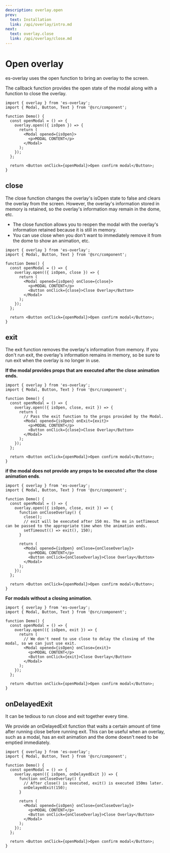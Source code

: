 ```yaml
---
description: overlay.open
prev:
  text: Installation
  link: /api/overlay/intro.md
next:
  text: overlay.close
  link: /api/overlay/close.md
---
```


# Open overlay

es-overlay uses the open function to bring an overlay to the screen.

The callback function provides the open state of the modal along with a function to close the overlay.

```tsx
import { overlay } from 'es-overlay';
import { Modal, Button, Text } from '@src/component';

function Demo() {
  const openModal = () => {
    overlay.open(({ isOpen }) => {
      return (
        <Modal opened={isOpen}>
          <p>MODAL CONTENT</p>
        </Modal>
      );
    });
  };

  return <Button onClick={openModal}>Open confirm modal</Button>;
}
```

## close

The close function changes the overlay's isOpen state to false and clears the overlay from the screen. However, the overlay's information stored in memory is retained, so the overlay's information may remain in the dome, etc.

- The close function allows you to reopen the modal with the overlay's information retained because it is still in memory.
- You can use close when you don't want to immediately remove it from the dome to show an animation, etc.

```tsx
import { overlay } from 'es-overlay';
import { Modal, Button, Text } from '@src/component';

function Demo() {
  const openModal = () => {
    overlay.open(({ isOpen, close }) => {
      return (
        <Modal opened={isOpen} onClose={close}>
          <p>MODAL CONTENT</p>
          <Button onClick={close}>Close Overlay</Button>
        </Modal>
      );
    });
  };

  return <Button onClick={openModal}>Open confirm modal</Button>;
}
```

## exit

The exit function removes the overlay's information from memory. If you don't run exit, the overlay's information remains in memory, so be sure to run exit when the overlay is no longer in use.

**If the modal provides props that are executed after the close animation ends.**

```tsx
import { overlay } from 'es-overlay';
import { Modal, Button, Text } from '@src/component';

function Demo() {
  const openModal = () => {
    overlay.open(({ isOpen, close, exit }) => {
      return (
        // Pass the exit function to the props provided by the Modal.
        <Modal opened={isOpen} onExit={exit}>
          <p>MODAL CONTENT</p>
          <Button onClick={close}>Close Overlay</Button>
        </Modal>
      );
    });
  };

  return <Button onClick={openModal}>Open confirm modal</Button>;
}
```

**if the modal does not provide any props to be executed after the close animation ends**.

```tsx
import { overlay } from 'es-overlay';
import { Modal, Button, Text } from '@src/component';

function Demo() {
  const openModal = () => {
    overlay.open(({ isOpen, close, exit }) => {
      function onCloseOverlay() {
        close();
        // exit will be executed after 150 ms. The ms in setTimeout can be passed to the appropriate time when the animation ends.
        setTimeout(() => exit(), 150);
      }

      return (
        <Modal opened={isOpen} onClose={onCloseOverlay}>
          <p>MODAL CONTENT</p>
          <Button onClick={onCloseOverlay}>Close Overlay</Button>
        </Modal>
      );
    });
  };

  return <Button onClick={openModal}>Open confirm modal</Button>;
}
```

**For modals without a closing animation**.

```tsx
import { overlay } from 'es-overlay';
import { Modal, Button, Text } from '@src/component';

function Demo() {
  const openModal = () => {
    overlay.open(({ isOpen, exit }) => {
      return (
        // We don't need to use close to delay the closing of the modal, so we can just use exit.
        <Modal opened={isOpen} onClose={exit}>
          <p>MODAL CONTENT</p>
          <Button onClick={exit}>Close Overlay</Button>
        </Modal>
      );
    });
  };

  return <Button onClick={openModal}>Open confirm modal</Button>;
}
```

## onDelayedExit

It can be tedious to run close and exit together every time.

We provide an onDelayedExit function that waits a certain amount of time after running close before running exit. This can be useful when an overlay, such as a modal, has an exit animation and the dome doesn't need to be emptied immediately.

```tsx
import { overlay } from 'es-overlay';
import { Modal, Button, Text } from '@src/component';

function Demo() {
  const openModal = () => {
    overlay.open(({ isOpen, onDelayedExit }) => {
      function onCloseOverlay() {
        // After close() is executed, exit() is executed 150ms later.
        onDelayedExit(150);
      }

      return (
        <Modal opened={isOpen} onClose={onCloseOverlay}>
          <p>MODAL CONTENT</p>
          <Button onClick={onCloseOverlay}>Close Overlay</Button>
        </Modal>
      );
    });
  };

  return <Button onClick={openModal}>Open confirm modal</Button>;
}
```
